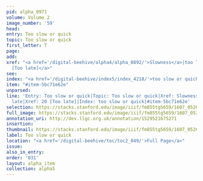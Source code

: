 ```yaml
---
pid: alpha_0971
volume: Volume 2
image_number: '59'
head:
entry: Too slow or quick
topic: Too slow or quick
first_letter: T
page:
add:
xref: "<a href='/digital-beehive/alpha4/alpha_0892/'>Slowness</a>|too late|<a href='/digital-beehive/num1/num_0020/'>20
  [Too late]</a>"
see:
index: "<a href='/digital-beehive/index5/index_4218/'>too slow or quick</a>"
item: "#item-5bc71e62e"
unparsed:
line: 'Entry: Too slow or quick|Topic: Too slow or quick|Xref: Slowness|Xref: too
  late|Xref: 20 [Too late]|Index: too slow or quick|#item-5bc71e62e'
selection: https://stacks.stanford.edu/image/iiif/fm855tg5659/1607_0526/352,3477,3009,201/full/0/default.jpg
full_image: https://stacks.stanford.edu/image/iiif/fm855tg5659/1607_0526/full/full/0/default.jpg
annotation_uri: http://dev.llgc.org.uk/annotation/1529521675271
insertion:
thumbnail: https://stacks.stanford.edu/image/iiif/fm855tg5659/1607_0526/352,3477,600,180/250,/0/default.jpg
label: Too slow or quick
location: "<a href='/digital-beehive/toc/toc2_049/'>Full Page</a>"
issue:
also_in_entry:
order: '031'
layout: alpha_item
collection: alpha5
---
```

